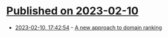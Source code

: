 # [Published on 2023-02-10](index.md)

* [2023-02-10, 17:42:54](https://lobste.rs/s/5ffqfm/new_approach_domain_ranking) - [A new approach to domain ranking](https://memex.marginalia.nu/log/73-new-approach-to-ranking.gmi)
